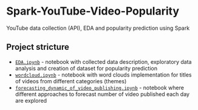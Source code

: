 # Spark-YouTube-Video-Popularity
YouTube data collection (API), EDA and popularity prediction using Spark


## Project stricture
- [`EDA.ipynb`](/EDA.ipynb) - notebook with collected data description, exploratory data analysis and creation of dataset for popularity prediction
- [`wordcloud.ipynb`](/wordcloud.ipynb) - notebook with word clouds implementation for titles of videos from different categories (themes)
- [`forecasting_dynamic_of_video_publishing.ipynb`](/forecasting_dynamic_of_video_publishing.ipynb) - notebook where different approaches to forecast number of video published each day are explored 
